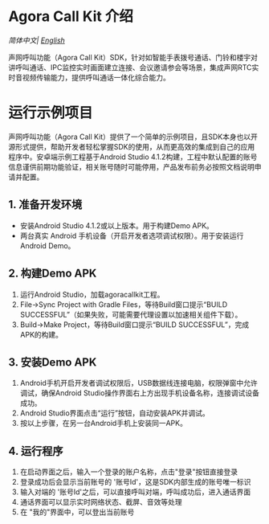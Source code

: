 # Agora Call Kit 介绍

*简体中文| [English](README.en.md)*

声网呼叫功能（Agora Call Kit）SDK，针对如智能手表拨号通话、门铃和楼宇对讲呼叫通话、IPC监控实时画面建立连接、会议邀请参会等场景，集成声网RTC实时音视频传输能力，提供呼叫通话一体化综合能力。


# 运行示例项目

声网呼叫功能（Agora Call Kit）提供了一个简单的示例项目，且SDK本身也以开源形式提供，帮助开发者轻松掌握SDK的使用，从而更高效的集成到自己的应用程序中。安卓端示例工程基于Android Studio 4.1.2构建，工程中默认配置的账号信息谨供前期功能验证，相关账号随时可能停用，产品发布前务必按照文档说明申请并配置。

## 1. 准备开发环境

- 安装Android Studio 4.1.2或以上版本。用于构建Demo APK。
- 两台真实 Android 手机设备（开启开发者选项调试权限）。用于安装运行Android Demo。


## 2. 构建Demo APK

1. 运行Android Studio，加载agoracallkit工程。
2. File->Sync Project with Gradle Files，等待Build窗口提示“BUILD SUCCESSFUL”（如果失败，可能需要代理设置以加速相关组件下载）。
3. Build->Make Project，等待Build窗口提示“BUILD SUCCESSFUL”，完成APK的构建。


## 3. 安装Demo APK

1. Android手机开启开发者调试权限后，USB数据线连接电脑，权限弹窗中允许调试，确保Android Studio操作界面右上方出现手机设备名称，连接调试设备成功。
2. Android Studio界面点击“运行”按钮，自动安装APK并调试。
3. 按以上步骤，在另一台Android手机上安装同一APK。


## 4. 运行程序

1. 在启动界面之后，输入一个登录的账户名称，点击"登录"按钮直接登录
2. 登录成功后会显示当前账号的 '账号Id'，这是SDK内部生成的账号唯一标识
3. 输入对端的 '账号Id'之后，可以直接呼叫对端，呼叫成功后，进入通话界面
4. 通话界面可以显示实时网络状态、截屏、音效等处理
5. 在 "我的"界面中，可以登出当前账号
